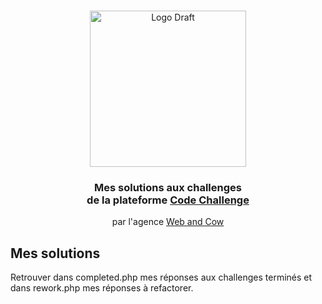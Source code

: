 <br />
<p align="center">
    <a href="https://draft-snowboard.netlify.app/">
        <img src="https://axeptio.imgix.net/2020/02/webandcow_corporate_logo_rgb_black_and_white.png?w=300?auto=format&fit=crop&w=170&h=auto&dpr=1" alt="Logo Draft" width="250">
    </a>
    <h3 align="center">Mes solutions aux challenges <br>de la plateforme <a href="https://code-challenge.webandcow.com/">Code Challenge</a></h3>
    <p align="center">
     par l'agence <a href="https://webandcow.com/">Web and Cow</a>
    </p>
</p>

<!-- ABOUT THE PROJECT -->
## Mes solutions

Retrouver dans completed.php mes réponses aux challenges terminés et dans rework.php mes réponses à refactorer.